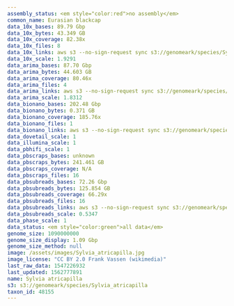 ```yaml
---
assembly_status: <em style="color:red">no assembly</em>
common_name: Eurasian blackcap
data_10x_bases: 89.79 Gbp
data_10x_bytes: 43.349 GB
data_10x_coverage: 82.38x
data_10x_files: 8
data_10x_links: aws s3 --no-sign-request sync s3://genomeark/species/Sylvia_atricapilla/bSylAtr1/genomic_data/10x/ .<br>
data_10x_scale: 1.9291
data_arima_bases: 87.70 Gbp
data_arima_bytes: 44.603 GB
data_arima_coverage: 80.46x
data_arima_files: 4
data_arima_links: aws s3 --no-sign-request sync s3://genomeark/species/Sylvia_atricapilla/bSylAtr1/genomic_data/arima/ .<br>
data_arima_scale: 1.8312
data_bionano_bases: 202.48 Gbp
data_bionano_bytes: 0.371 GB
data_bionano_coverage: 185.76x
data_bionano_files: 1
data_bionano_links: aws s3 --no-sign-request sync s3://genomeark/species/Sylvia_atricapilla/bSylAtr1/genomic_data/bionano/ .<br>
data_dovetail_scale: 1
data_illumina_scale: 1
data_pbhifi_scale: 1
data_pbscraps_bases: unknown
data_pbscraps_bytes: 241.461 GB
data_pbscraps_coverage: N/A
data_pbscraps_files: 16
data_pbsubreads_bases: 72.26 Gbp
data_pbsubreads_bytes: 125.854 GB
data_pbsubreads_coverage: 66.29x
data_pbsubreads_files: 16
data_pbsubreads_links: aws s3 --no-sign-request sync s3://genomeark/species/Sylvia_atricapilla/bSylAtr1/genomic_data/pacbio/ . --exclude "*scraps.bam* --exclude "*ccs.bam*"<br>
data_pbsubreads_scale: 0.5347
data_phase_scale: 1
data_status: <em style="color:green">all data</em>
genome_size: 1090000000
genome_size_display: 1.09 Gbp
genome_size_method: null
image: /assets/images/Sylvia_atricapilla.jpg
image_license: "CC BY 2.0 Frank Vassen (wikimedia)"
last_raw_data: 1547226932
last_updated: 1562777891
name: Sylvia atricapilla
s3: s3://genomeark/species/Sylvia_atricapilla
taxon_id: 48155
---
```

